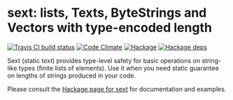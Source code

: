 # sext: lists, Texts, ByteStrings and Vectors with type-encoded length

[![Travis CI build status](https://travis-ci.org/dzhus/sext.svg)](https://travis-ci.org/dzhus/sext)
[![Code Climate](https://codeclimate.com/github/dzhus/sext/badges/gpa.svg)](https://codeclimate.com/github/dzhus/sext)
[![Hackage](https://img.shields.io/hackage/v/sext.svg)](https://hackage.haskell.org/package/sext)
[![Hackage deps](https://img.shields.io/hackage-deps/v/sext.svg)](http://packdeps.haskellers.com/feed?needle=sext)

Sext (*s*tatic t*ext*) provides type-level safety for basic operations
on string-like types (finite lists of elements). Use it when you need
static guarantee on lengths of strings produced in your code.

Please consult the [Hackage page for sext][hackage-doc] for
documentation and examples.

[hackage-doc]: http://hackage.haskell.org/package/sext/docs/Data-Sext.html
